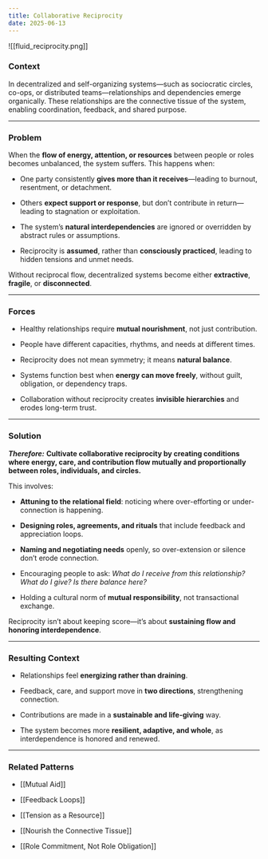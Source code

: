 ```yaml
---
title: Collaborative Reciprocity
date: 2025-06-13
---
```


![[fluid_reciprocity.png]]

### Context
In decentralized and self-organizing systems—such as sociocratic circles, co-ops, or distributed teams—relationships and dependencies emerge organically. These relationships are the connective tissue of the system, enabling coordination, feedback, and shared purpose.

***

### Problem
When the **flow of energy, attention, or resources** between people or roles becomes unbalanced, the system suffers. This happens when:

- One party consistently **gives more than it receives**—leading to burnout, resentment, or detachment.

- Others **expect support or response**, but don’t contribute in return—leading to stagnation or exploitation.

- The system’s **natural interdependencies** are ignored or overridden by abstract rules or assumptions.

- Reciprocity is **assumed**, rather than **consciously practiced**, leading to hidden tensions and unmet needs.


Without reciprocal flow, decentralized systems become either **extractive**, **fragile**, or **disconnected**.

***

### Forces
- Healthy relationships require **mutual nourishment**, not just contribution.

- People have different capacities, rhythms, and needs at different times.

- Reciprocity does not mean symmetry; it means **natural balance**.

- Systems function best when **energy can move freely**, without guilt, obligation, or dependency traps.

- Collaboration without reciprocity creates **invisible hierarchies** and erodes long-term trust.

***

### Solution
***Therefore:*** **Cultivate collaborative reciprocity by creating conditions where energy, care, and contribution flow mutually and proportionally between roles, individuals, and circles.**

This involves:

- **Attuning to the relational field**: noticing where over-efforting or under-connection is happening. 

- **Designing roles, agreements, and rituals** that include feedback and appreciation loops.  

- **Naming and negotiating needs** openly, so over-extension or silence don’t erode connection. 

- Encouraging people to ask: _What do I receive from this relationship? What do I give? Is there balance here?_ 

- Holding a cultural norm of **mutual responsibility**, not transactional exchange. 

Reciprocity isn’t about keeping score—it’s about **sustaining flow and honoring interdependence**.

***

### Resulting Context
- Relationships feel **energizing rather than draining**.

- Feedback, care, and support move in **two directions**, strengthening connection.

- Contributions are made in a **sustainable and life-giving** way.

- The system becomes more **resilient, adaptive, and whole**, as interdependence is honored and renewed.

***

### Related Patterns
- [[Mutual Aid]]

- [[Feedback Loops]]

- [[Tension as a Resource]]

- [[Nourish the Connective Tissue]]

- [[Role Commitment, Not Role Obligation]]